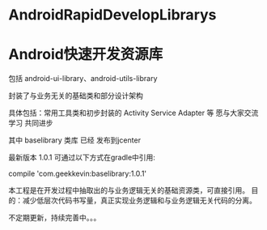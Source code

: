 # AndroidRapidDevelopLibrarys
# Android快速开发资源库

包括 
android-ui-library、android-utils-library

封装了与业务无关的基础类和部分设计架构 

具体包括：常用工具类和初步封装的 Activity Service Adapter 等 愿与大家交流学习 共同进步

其中 baselibrary 类库 已经 发布到jcenter

最新版本 1.0.1 可通过以下方式在gradle中引用:

compile 'com.geekkevin:baselibrary:1.0.1'


本工程是在开发过程中抽取出的与业务逻辑无关的基础资源类，可直接引用。
目的：减少低层次代码书写量，真正实现业务逻辑和与业务逻辑无关代码的分离。


不定期更新，持续完善中。。。
